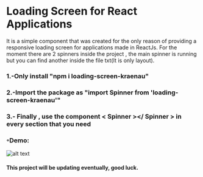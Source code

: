 # Loading Screen for React Applications

It is a simple component that was created for the only reason of providing a responsive loading screen for applications made in ReactJs. For the moment there are 2 spinners inside the project , the main spinner is running but you can find another inside the file txt(It is only layout).

### 1.-Only install "npm i loading-screen-kraenau"

### 2.-Import the package as "import Spinner from 'loading-screen-kraenau'"

### 3.- Finally , use the component < Spinner ></ Spinner > in every section that you need

### ◦Demo:
![alt text](https://cdn.discordapp.com/attachments/605904561995120652/815368231908540416/Hnet.com-image-1.gif)

#### This project will be updating eventually, good luck.
